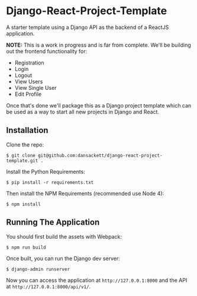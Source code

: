 # Django-React-Project-Template

A starter template using a Django API as the backend of a ReactJS application.

**NOTE:** This is a work in progress and is far from complete. We'll be
building out the frontend functionality for:

- Registration
- Login
- Logout
- View Users
- View Single User
- Edit Profile

Once that's done we'll package this as a Django project template which can be
used as a way to start all new projects in Django and React.

## Installation

Clone the repo:

```
$ git clone git@github.com:dansackett/django-react-project-template.git .
```

Install the Python Requirements:

```
$ pip install -r requirements.txt
```

Then install the NPM Requirements (recommended use Node 4):

```
$ npm install
```

## Running The Application

You should first build the assets with Webpack:

```
$ npm run build
```

Once built, you can run the Django dev server:

```
$ django-admin runserver
```

Now you can access the application at `http://127.0.0.1:8000` and the API at
`http://127.0.0.1:8000/api/v1/`.
